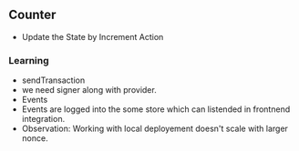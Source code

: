 ## Counter 

- Update the State by Increment Action

### Learning

- sendTransaction 
 - we need signer along with provider.
- Events 
 - Events are logged into the some store which can listended in frontnend integration.
- Observation: Working with local deployement doesn't scale with larger nonce.
